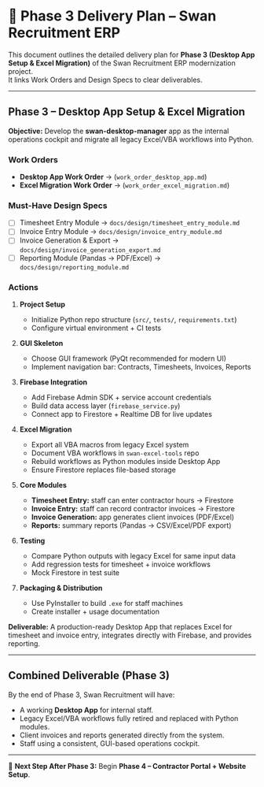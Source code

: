 # 🚀 Phase 3 Delivery Plan – Swan Recruitment ERP

This document outlines the detailed delivery plan for **Phase 3 (Desktop App Setup & Excel Migration)** of the Swan Recruitment ERP modernization project.  
It links Work Orders and Design Specs to clear deliverables.

---

## Phase 3 – Desktop App Setup & Excel Migration
**Objective:** Develop the **swan-desktop-manager** app as the internal operations cockpit and migrate all legacy Excel/VBA workflows into Python.

### Work Orders
- **Desktop App Work Order** → (`work_order_desktop_app.md`)  
- **Excel Migration Work Order** → (`work_order_excel_migration.md`)

### Must-Have Design Specs
- [ ] Timesheet Entry Module → `docs/design/timesheet_entry_module.md`  
- [ ] Invoice Entry Module → `docs/design/invoice_entry_module.md`  
- [ ] Invoice Generation & Export → `docs/design/invoice_generation_export.md`  
- [ ] Reporting Module (Pandas → PDF/Excel) → `docs/design/reporting_module.md`  

### Actions
1. **Project Setup**
   - Initialize Python repo structure (`src/`, `tests/`, `requirements.txt`)  
   - Configure virtual environment + CI tests  

2. **GUI Skeleton**
   - Choose GUI framework (PyQt recommended for modern UI)  
   - Implement navigation bar: Contracts, Timesheets, Invoices, Reports  

3. **Firebase Integration**
   - Add Firebase Admin SDK + service account credentials  
   - Build data access layer (`firebase_service.py`)  
   - Connect app to Firestore + Realtime DB for live updates  

4. **Excel Migration**
   - Export all VBA macros from legacy Excel system  
   - Document VBA workflows in `swan-excel-tools` repo  
   - Rebuild workflows as Python modules inside Desktop App  
   - Ensure Firestore replaces file-based storage  

5. **Core Modules**
   - **Timesheet Entry:** staff can enter contractor hours → Firestore  
   - **Invoice Entry:** staff can record contractor invoices → Firestore  
   - **Invoice Generation:** app generates client invoices (PDF/Excel)  
   - **Reports:** summary reports (Pandas → CSV/Excel/PDF export)  

6. **Testing**
   - Compare Python outputs with legacy Excel for same input data  
   - Add regression tests for timesheet + invoice workflows  
   - Mock Firestore in test suite  

7. **Packaging & Distribution**
   - Use PyInstaller to build `.exe` for staff machines  
   - Create installer + usage documentation  

**Deliverable:** A production-ready Desktop App that replaces Excel for timesheet and invoice entry, integrates directly with Firebase, and provides reporting.

---

## Combined Deliverable (Phase 3)
By the end of Phase 3, Swan Recruitment will have:  
- A working **Desktop App** for internal staff.  
- Legacy Excel/VBA workflows fully retired and replaced with Python modules.  
- Client invoices and reports generated directly from the system.  
- Staff using a consistent, GUI-based operations cockpit.  

---

📌 **Next Step After Phase 3:** Begin **Phase 4 – Contractor Portal + Website Setup**.
